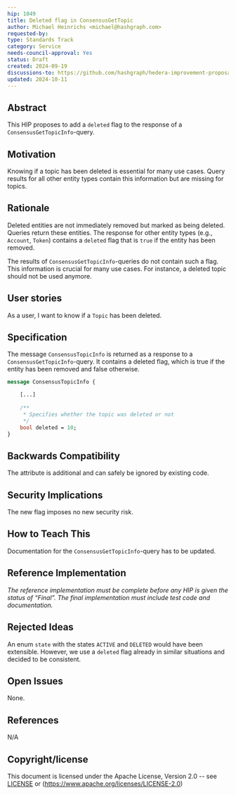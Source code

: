 ```yaml
---
hip: 1049
title: Deleted flag in ConsensusGetTopic
author: Michael Heinrichs <michael@hashgraph.com>
requested-by: 
type: Standards Track
category: Service
needs-council-approval: Yes
status: Draft
created: 2024-09-19
discussions-to: https://github.com/hashgraph/hedera-improvement-proposal/pull/1049
updated: 2024-10-11
---
```


## Abstract

This HIP proposes to add a `deleted` flag to the response of a `ConsensusGetTopicInfo`-query.

## Motivation

Knowing if a topic has been deleted is essential for many use cases. Query results for all other entity types contain this information but are missing for topics.

## Rationale

Deleted entities are not immediately removed but marked as being deleted. Queries return these entities. The response for other entity types (e.g., `Account`, `Token`) contains a `deleted` flag that is `true` if the entity has been removed.

The results of `ConsensusGetTopicInfo`-queries do not contain such a flag. This information is crucial for many use cases. For instance, a deleted topic should not be used anymore.

## User stories

As a user, I want to know if a `Topic` has been deleted.

## Specification

The message `ConsensusTopicInfo` is returned as a response to a `ConsensusGetTopicInfo`-query. It contains a deleted flag, which is true if the entity has been removed and false otherwise.

```protobuf
message ConsensusTopicInfo {

    [...]
    
    /**
     * Specifies whether the topic was deleted or not
     */
    bool deleted = 10;
}
```

## Backwards Compatibility

The attribute is additional and can safely be ignored by existing code.

## Security Implications

The new flag imposes no new security risk.

## How to Teach This

Documentation for the `ConsensusGetTopicInfo`-query has to be updated.

## Reference Implementation

_The reference implementation must be complete before any HIP is given the status of “Final”. The final implementation must include test code and documentation._

## Rejected Ideas

An enum `state` with the states `ACTIVE` and `DELETED` would have been extensible. However, we use a `deleted` flag already in similar situations and decided to be consistent.

## Open Issues

None.

## References

N/A

## Copyright/license

This document is licensed under the Apache License, Version 2.0 -- see [LICENSE](../LICENSE) or (https://www.apache.org/licenses/LICENSE-2.0)
